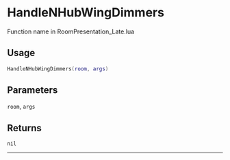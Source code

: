 # HandleNHubWingDimmers
Function name in RoomPresentation_Late.lua
## Usage
```lua
HandleNHubWingDimmers(room, args)
```
## Parameters
`room`, `args`
## Returns
`nil`

---